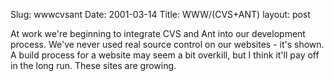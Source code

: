 Slug: wwwcvsant
Date: 2001-03-14
Title: WWW/(CVS+ANT)
layout: post

At work we&#39;re beginning to integrate CVS and Ant into our development process. We&#39;ve never used real source control on our websites - it&#39;s shown. A build process for a website may seem a bit overkill, but I think it&#39;ll pay off in the long run. These sites are growing.
